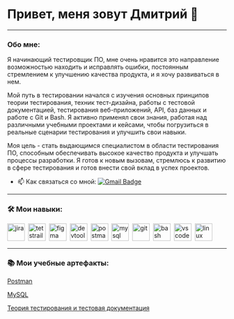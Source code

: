 # Привет, меня зовут Дмитрий 👋

---

### Обо мне:

Я начинающий тестировщик ПО, мне очень нравится это направление возможностью находить и исправлять ошибки, постоянным стремлением к улучшению качества продукта, и я хочу развиваться в нем.

Мой путь в тестировании начался с изучения основных принципов теории тестирования, техник тест-дизайна, работы с тестовой документацией, тестирования веб-приложений, API, баз данных и работе с Git и Bash. Я активно применял свои знания, работая над различными учебными проектами и кейсами, чтобы погрузиться в реальные сценарии тестирования и улучшить свои навыки.

Моя цель - стать выдающимся специалистом в области тестирования ПО, способным обеспечивать высокое качество продукта и улучшать процессы разработки. Я готов к новым вызовам, стремлюсь к развитию в сфере тестирования и готов внести свой вклад в успех проектов.

- 📫 Как связаться со мной: [![Gmail Badge](https://img.shields.io/badge/Gmail-D14836?style=for-the-badge&logo=gmail&logoColor=white)](mailto:viktdmit92@gmail.com)

---

### 🛠 Мои навыки:

<div>
  <img src="https://cdn.jsdelivr.net/gh/devicons/devicon/icons/jira/jira-original.svg" title="jira" alt="jira" width="40" height="40"/>&nbsp
  <img src="https://codahosted.io/packs/21236/unversioned/assets/LOGO/ba1091c59bab89cd2fd0f289622731fe16113d7b00905abe64759c313a4b73b76c1b0426076ed76cb74752234c734131df46992d5b8b48fc13e264240e4f7119f736cfeb64df36ded54b5cbf6198b9cadedf18dd0cac5c7dbcd16e6336c29363cd1292ba" title="testrail" alt="tetstrail" width="40" height="40"/>&nbsp
  <img src="https://cdn.jsdelivr.net/gh/devicons/devicon/icons/figma/figma-original.svg" title="figma" alt="figma" width="40" height="40"/>&nbsp
  <img src="https://d33wubrfki0l68.cloudfront.net/38b5c953a4667366685d55db55d057c86db1fc54/a0fdc/static/acae6b24d940347661ca901ea07f47c1/chrome-dev-logo-icon.png" title="devtools" alt="devtools" width="40" height="40"/>&nbsp
  <img src="https://seeklogo.com/images/P/postman-logo-0087CA0D15-seeklogo.com.png" title="postman" alt="postman" width="40" height="40"/>&nbsp
  <img src="https://cdn.jsdelivr.net/gh/devicons/devicon/icons/mysql/mysql-original.svg" title="mysql" alt="mysql" width="40" height="40"/>&nbsp
  <img src="https://cdn.jsdelivr.net/gh/devicons/devicon/icons/git/git-original.svg" title="git" alt="git" width="40" height="40"/>&nbsp
  <img src="https://upload.wikimedia.org/wikipedia/commons/thumb/4/4b/Bash_Logo_Colored.svg/1024px-Bash_Logo_Colored.svg.png?20180723054350" title="bash" alt="bash" width="40" height="40"/>&nbsp
  <img src="https://cdn.jsdelivr.net/gh/devicons/devicon/icons/vscode/vscode-original.svg" title="vscode" alt="vscode" width="40" height="40"/>&nbsp
  <img src="https://profilinator.rishav.dev/skills-assets/linux-original.svg" title="linux" alt="linux" width="40" height="40"/>&nbsp
</div>

---

### 📚 Мои учебные артефакты:

[Postman](https://github.com/ViktDmit/Postman)

[MySQL](https://github.com/ViktDmit/MySQL)

[Теория тестирования и тестовая документация](https://github.com/ViktDmit/Test-theory-and-test-documentation)
